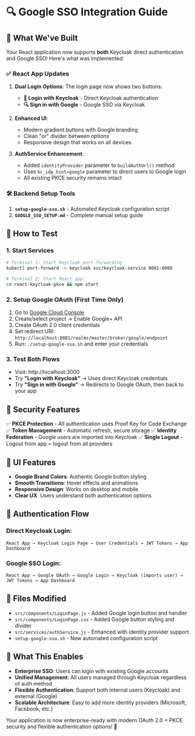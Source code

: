 # 🔍 Google SSO Integration Guide

## 🎯 What We've Built

Your React application now supports **both** Keycloak direct authentication and Google SSO! Here's what was implemented:

### ✅ **React App Updates**

1. **Dual Login Options**: The login page now shows two buttons:
   - **🚀 Login with Keycloak** - Direct Keycloak authentication
   - **🔍 Sign in with Google** - Google SSO via Keycloak

2. **Enhanced UI**:
   - Modern gradient buttons with Google branding
   - Clean "or" divider between options
   - Responsive design that works on all devices

3. **AuthService Enhancement**:
   - Added `identityProvider` parameter to `buildAuthUrl()` method
   - Uses `kc_idp_hint=google` parameter to direct users to Google login
   - All existing PKCE security remains intact

### 🛠️ **Backend Setup Tools**

1. **`setup-google-sso.sh`** - Automated Keycloak configuration script
2. **`GOOGLE_SSO_SETUP.md`** - Complete manual setup guide

## 🚀 **How to Test**

### 1. Start Services
```bash
# Terminal 1: Start Keycloak port-forwarding
kubectl port-forward -n keycloak svc/keycloak-service 8081:8080

# Terminal 2: Start React app
cd react-keycloak-pkce && npm start
```

### 2. Setup Google OAuth (First Time Only)
1. Go to [Google Cloud Console](https://console.cloud.google.com/)
2. Create/select project → Enable Google+ API
3. Create OAuth 2.0 client credentials
4. Set redirect URI: `http://localhost:8081/realms/master/broker/google/endpoint`
5. Run: `./setup-google-sso.sh` and enter your credentials

### 3. Test Both Flows
- Visit: http://localhost:3000
- Try **"Login with Keycloak"** → Uses direct Keycloak credentials
- Try **"Sign in with Google"** → Redirects to Google OAuth, then back to your app

## 🔐 **Security Features**

✅ **PKCE Protection** - All authentication uses Proof Key for Code Exchange
✅ **Token Management** - Automatic refresh, secure storage
✅ **Identity Federation** - Google users are imported into Keycloak
✅ **Single Logout** - Logout from app = logout from all providers

## 🎨 **UI Features**

- **Google Brand Colors**: Authentic Google button styling
- **Smooth Transitions**: Hover effects and animations
- **Responsive Design**: Works on desktop and mobile
- **Clear UX**: Users understand both authentication options

## 🔄 **Authentication Flow**

### Direct Keycloak Login:
```
React App → Keycloak Login Page → User Credentials → JWT Tokens → App Dashboard
```

### Google SSO Login:
```
React App → Google OAuth → Google Login → Keycloak (imports user) → JWT Tokens → App Dashboard
```

## 📁 **Files Modified**

- `src/components/LoginPage.js` - Added Google login button and handler
- `src/components/LoginPage.css` - Added Google button styling and divider
- `src/services/authService.js` - Enhanced with identity provider support
- `setup-google-sso.sh` - New automated configuration script

## 🎉 **What This Enables**

- **Enterprise SSO**: Users can login with existing Google accounts
- **Unified Management**: All users managed through Keycloak regardless of auth method
- **Flexible Authentication**: Support both internal users (Keycloak) and external (Google)
- **Scalable Architecture**: Easy to add more identity providers (Microsoft, Facebook, etc.)

Your application is now enterprise-ready with modern OAuth 2.0 + PKCE security and flexible authentication options! 🚀